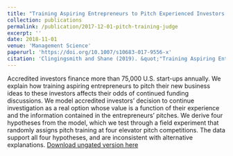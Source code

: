 ```yaml
---
title: "Training Aspiring Entrepreneurs to Pitch Experienced Investors: Evidence from a Field Experiment in the United States"
collection: publications
permalink: /publication/2017-12-01-pitch-training-judge
excerpt: ''
date: 2018-11-01
venue: 'Management Science'
paperurl: 'https://doi.org/10.1007/s10683-017-9556-x'
citation: 'Clingingsmith and Shane (2019). &quot;"Training Aspiring Entrepreneurs to Pitch Experienced Investors: Evidence from a Field Experiment in the United States&quot; <i>Management Science</i>. Vol. 64, No. 11, pp. 5164--5179'
---
```

Accredited investors finance more than 75,000 U.S. start-ups annually. We explain how training aspiring entrepreneurs to pitch their new business ideas to these investors affects their odds of continued funding discussions. We model accredited investors’ decision to continue investigation as a real option whose value is a function of their experience and the information contained in the entrepreneurs’ pitches. We derive four hypotheses from the model, which we test through a field experiment that randomly assigns pitch training at four elevator pitch competitions. The data support all four hypotheses, and are inconsistent with alternative explanations.
[Download ungated version here](https://osf.io/preprints/socarxiv/yzpvf/)
